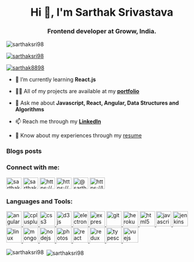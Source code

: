 <h1 align="center">Hi 👋, I'm Sarthak Srivastava</h1>
<h3 align="center">Frontend developer at Groww, India.</h3>

<p align="left"> <img src="https://komarev.com/ghpvc/?username=sarthaksri98&label=Profile%20views&color=0e75b6&style=flat" alt="sarthaksri98" /> </p>

<p align="left"> <a href="https://github.com/ryo-ma/github-profile-trophy"><img src="https://github-profile-trophy.vercel.app/?username=sarthaksri98" alt="sarthaksri98" /></a> </p>

<p align="left"> <a href="https://twitter.com/sarthak8898" target="blank"><img src="https://img.shields.io/twitter/follow/sarthak8898?logo=twitter&style=for-the-badge" alt="sarthak8898" /></a> </p>

- 🌱 I’m currently learning **React.js**

- 👨‍💻 All of my projects are available at my [**portfolio**](sarthaksri98.github.io/The-Portfolio)

- 💬 Ask me about **Javascript, React, Angular, Data Structures and Algorithms**

- 📫 Reach me through my [**LinkedIn**](https://www.linkedin.com/in/sarthaksri98/)

- 📄 Know about my experiences through my [resume](https://drive.google.com/file/d/1YqKWNCiqXZ4RQkxxIZK9eF3NMcmgGBwB/view)

### Blogs posts
<!-- BLOG-POST-LIST:START -->
<!-- BLOG-POST-LIST:END -->

<h3 align="left">Connect with me:</h3>
<p align="left">
<a href="https://dev.to/sarthaksri" target="blank"><img align="center" src="https://cdn.jsdelivr.net/npm/simple-icons@3.0.1/icons/dev-dot-to.svg" alt="sarthaksri" height="30" width="40" /></a>
<a href="https://twitter.com/sarthak8898" target="blank"><img align="center" src="https://cdn.jsdelivr.net/npm/simple-icons@3.0.1/icons/twitter.svg" alt="sarthak8898" height="30" width="40" /></a>
<a href="https://linkedin.com/in/https://www.linkedin.com/in/sarthaksri98/" target="blank"><img align="center" src="https://cdn.jsdelivr.net/npm/simple-icons@3.0.1/icons/linkedin.svg" alt="https://www.linkedin.com/in/sarthaksri98/" height="30" width="40" /></a>
<a href="https://fb.com/https://www.facebook.com/sarthak.srivastav.77/" target="blank"><img align="center" src="https://cdn.jsdelivr.net/npm/simple-icons@3.0.1/icons/facebook.svg" alt="https://www.facebook.com/sarthak.srivastav.77/" height="30" width="40" /></a>
<a href="https://medium.com/@sarthaksrivastav" target="blank"><img align="center" src="https://cdn.jsdelivr.net/npm/simple-icons@3.0.1/icons/medium.svg" alt="@sarthaksrivastav" height="30" width="40" /></a>
<a href="https://www.leetcode.com/https://leetcode.com/sarthak98/" target="blank"><img align="center" src="https://cdn.jsdelivr.net/npm/simple-icons@3.0.1/icons/leetcode.svg" alt="https://leetcode.com/sarthak98/" height="30" width="40" /></a>
</p>

<h3 align="left">Languages and Tools:</h3>
<p align="left"> <a href="https://angular.io" target="_blank"> <img src="https://devicons.github.io/devicon/devicon.git/icons/angularjs/angularjs-original.svg" alt="angularjs" width="40" height="40"/> </a> <a href="https://www.w3schools.com/cpp/" target="_blank"> <img src="https://devicons.github.io/devicon/devicon.git/icons/cplusplus/cplusplus-original.svg" alt="cplusplus" width="40" height="40"/> </a> <a href="https://www.w3schools.com/css/" target="_blank"> <img src="https://devicons.github.io/devicon/devicon.git/icons/css3/css3-original-wordmark.svg" alt="css3" width="40" height="40"/> </a> <a href="https://d3js.org/" target="_blank"> <img src="https://devicons.github.io/devicon/devicon.git/icons/d3js/d3js-original.svg" alt="d3js" width="40" height="40"/> </a> <a href="https://www.electronjs.org" target="_blank"> <img src="https://devicons.github.io/devicon/devicon.git/icons/electron/electron-original.svg" alt="electron" width="40" height="40"/> </a> <a href="https://expressjs.com" target="_blank"> <img src="https://devicons.github.io/devicon/devicon.git/icons/express/express-original-wordmark.svg" alt="express" width="40" height="40"/> </a> <a href="https://git-scm.com/" target="_blank"> <img src="https://www.vectorlogo.zone/logos/git-scm/git-scm-icon.svg" alt="git" width="40" height="40"/> </a> <a href="https://heroku.com" target="_blank"> <img src="https://www.vectorlogo.zone/logos/heroku/heroku-icon.svg" alt="heroku" width="40" height="40"/> </a> <a href="https://www.w3.org/html/" target="_blank"> <img src="https://devicons.github.io/devicon/devicon.git/icons/html5/html5-original-wordmark.svg" alt="html5" width="40" height="40"/> </a> <a href="https://developer.mozilla.org/en-US/docs/Web/JavaScript" target="_blank"> <img src="https://devicons.github.io/devicon/devicon.git/icons/javascript/javascript-original.svg" alt="javascript" width="40" height="40"/> </a> <a href="https://www.jenkins.io" target="_blank"> <img src="https://www.vectorlogo.zone/logos/jenkins/jenkins-icon.svg" alt="jenkins" width="40" height="40"/> </a> <a href="https://www.linux.org/" target="_blank"> <img src="https://devicons.github.io/devicon/devicon.git/icons/linux/linux-original.svg" alt="linux" width="40" height="40"/> </a> <a href="https://www.mongodb.com/" target="_blank"> <img src="https://devicons.github.io/devicon/devicon.git/icons/mongodb/mongodb-original-wordmark.svg" alt="mongodb" width="40" height="40"/> </a> <a href="https://nodejs.org" target="_blank"> <img src="https://devicons.github.io/devicon/devicon.git/icons/nodejs/nodejs-original-wordmark.svg" alt="nodejs" width="40" height="40"/> </a> <a href="https://www.photoshop.com/en" target="_blank"> <img src="https://devicons.github.io/devicon/devicon.git/icons/photoshop/photoshop-plain.svg" alt="photoshop" width="40" height="40"/> </a> <a href="https://reactjs.org/" target="_blank"> <img src="https://devicons.github.io/devicon/devicon.git/icons/react/react-original-wordmark.svg" alt="react" width="40" height="40"/> </a> <a href="https://redux.js.org" target="_blank"> <img src="https://devicons.github.io/devicon/devicon.git/icons/redux/redux-original.svg" alt="redux" width="40" height="40"/> </a> <a href="https://www.typescriptlang.org/" target="_blank"> <img src="https://devicons.github.io/devicon/devicon.git/icons/typescript/typescript-original.svg" alt="typescript" width="40" height="40"/> </a> <a href="https://vuejs.org/" target="_blank"> <img src="https://devicons.github.io/devicon/devicon.git/icons/vuejs/vuejs-original-wordmark.svg" alt="vuejs" width="40" height="40"/> </a> </p>

<p><img align="left" src="https://github-readme-stats.vercel.app/api/top-langs?username=sarthaksri98&show_icons=true&locale=en&layout=compact" alt="sarthaksri98" /></p>

<p>&nbsp;<img align="center" src="https://github-readme-stats.vercel.app/api?username=sarthaksri98&show_icons=true&locale=en" alt="sarthaksri98" /></p>
